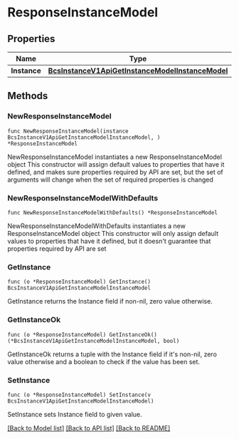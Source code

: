 # ResponseInstanceModel

## Properties

Name | Type | Description | Notes
------------ | ------------- | ------------- | -------------
**Instance** | [**BcsInstanceV1ApiGetInstanceModelInstanceModel**](BcsInstanceV1ApiGetInstanceModelInstanceModel.md) |  | 

## Methods

### NewResponseInstanceModel

`func NewResponseInstanceModel(instance BcsInstanceV1ApiGetInstanceModelInstanceModel, ) *ResponseInstanceModel`

NewResponseInstanceModel instantiates a new ResponseInstanceModel object
This constructor will assign default values to properties that have it defined,
and makes sure properties required by API are set, but the set of arguments
will change when the set of required properties is changed

### NewResponseInstanceModelWithDefaults

`func NewResponseInstanceModelWithDefaults() *ResponseInstanceModel`

NewResponseInstanceModelWithDefaults instantiates a new ResponseInstanceModel object
This constructor will only assign default values to properties that have it defined,
but it doesn't guarantee that properties required by API are set

### GetInstance

`func (o *ResponseInstanceModel) GetInstance() BcsInstanceV1ApiGetInstanceModelInstanceModel`

GetInstance returns the Instance field if non-nil, zero value otherwise.

### GetInstanceOk

`func (o *ResponseInstanceModel) GetInstanceOk() (*BcsInstanceV1ApiGetInstanceModelInstanceModel, bool)`

GetInstanceOk returns a tuple with the Instance field if it's non-nil, zero value otherwise
and a boolean to check if the value has been set.

### SetInstance

`func (o *ResponseInstanceModel) SetInstance(v BcsInstanceV1ApiGetInstanceModelInstanceModel)`

SetInstance sets Instance field to given value.



[[Back to Model list]](../README.md#documentation-for-models) [[Back to API list]](../README.md#documentation-for-api-endpoints) [[Back to README]](../README.md)


